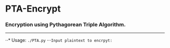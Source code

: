 # PTA-Encrypt
### Encryption using Pythagorean Triple Algorithm.
---

⋅⋅* Usage: `./PTA.py`
⋅⋅⋅`Input plaintext to encrpyt: `

